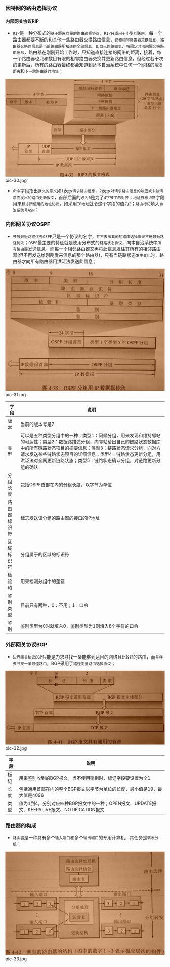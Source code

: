 ### 因特网的路由选择协议
#### 内部网关协议RIP
+ `RIP`是一种分布式的`基于距离向量的路由选择协议`，`RIP只适用于小型互联网`，每一个路由器都要不断的和其他一些路由器交换路由信息，`仅和相邻路由器交换信息`、`路由器交换的信息是当前路由器所知道的全部信息，即自己的路由表`、`按固定时间间隔交换路由信息`，路由器在刚刚开始工作时，只知道直接连接的网络的距离，接着，每一个路由器也只和数目有限的相邻路由器交换并更新路由信息，但经过若干次的更新后，所有的路由器最终都会知道到达本自治系统中任何一个网络的`最短距离`和`下一跳路由器的地址`；

![image](https://github.com/ningbaoqi/ComputerNetWork/blob/master/gif/pic-30.jpg)   pic-30.jpg

+ `命令`字段指出`报文的意义`如`1`表示`请求路由信息`，`2`表示`对请求路由信息的响应或未被请求而发出的路由更新报文`，首部后面的`必为0`是为了`4字节字的对齐`；`地址族标识符`字段用来`标志所使用的地址协议`，如采用`IP地址`就令这个字段的值为`2`；`路由标记`填入`自治系统号ASN`；
### 内部网关协议OSPF
+ `开放最短路径优先OSPF`只是一个协议的名字，`并不表示其他的路由选择协议不是最短路径优先`；`OSPF`最主要的特征就是使用分布式的`链路状态协议`，向本自治系统中`所有路由器`发送信息，而每一个相邻路由器又再将此信息发往其所有的相邻路由器(但不再发送给刚刚发来信息的那个路由器)，只有当链路状态`发生变化`时，路由器才向所有路由器用洪泛法发送此信息；

![image](https://github.com/ningbaoqi/ComputerNetWork/blob/master/gif/pic-31.jpg)   pic-31.jpg

|字段|说明|
|------|------|
|版本|当前的版本号是2|
|类型|可以是五种类型分组中的一种；类型1：问候分组，用来发现和维持邻站的可达性；类型2：数据路描述分组，向邻站给出自己的链路状态数据库中的所有链路状态项目的摘要信息；类型3：链路状态请求分组，向对方请求发送某些链路状态项目的详细信息；类型4：链路状态更新分组，用洪泛法对全网更新链路状态；类型5：链路状态确认分组，对链路更新分组的确认|
|分组长度|包括OSPF首部在内的分组长度，以字节为单位|
|路由器标识符|标志发送该分组的路由器的接口的IP地址|
|区域标识符|分组属于的区域的标识符|
|检验和|用来检测分组中的差错|
|鉴别类型|目前只有两种，0：不用；1：口令|
|鉴别|鉴别类型为0时就填入0，鉴别类型为1则填入8个字符的口令|

### 外部网关协议BGP
+ `边界网关协议BGP`只能是力求寻找一条能够到达目的网络且`比较好`的路由，而`并非要寻找一条最佳路由`，BGP采用了`路径向量路由选择协议`；

![image](https://github.com/ningbaoqi/ComputerNetWork/blob/master/gif/pic-32.jpg)   pic-32.jpg

|字段|说明|
|------|------|
|标记|用来鉴别收到的BGP报文，当不使用鉴别时，标记字段要设置为全1|
|长度|包括通用首部在内的整个BGP报文以字节为单位的长度，最小值是19，最大值是4096|
|类型|值为1到4，分别对应四种BGP报文中的一种；OPEN报文、UPDATE报文、KEEPALIVE报文、NOTIFICATION报文|

### 路由器的构成
+ `路由器`是一种具有多个`输入端口`和多个`输出端口`的专用计算机，其任务是`转发分组`；

![image](https://github.com/ningbaoqi/ComputerNetWork/blob/master/gif/pic-33.jpg)   pic-33.jpg

